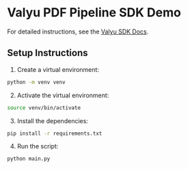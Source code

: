 # Valyu PDF Pipeline SDK Demo

For detailed instructions, see the [Valyu SDK Docs](https://docs.valyu.network/valyu-sdk/valyu-pipeline-sdk/pdf-extraction).

## Setup Instructions

1. Create a virtual environment:

```bash
python -m venv venv
```

2. Activate the virtual environment:

```bash
source venv/bin/activate
```

3. Install the dependencies:

```bash
pip install -r requirements.txt
```

4. Run the script:

```bash
python main.py
```
